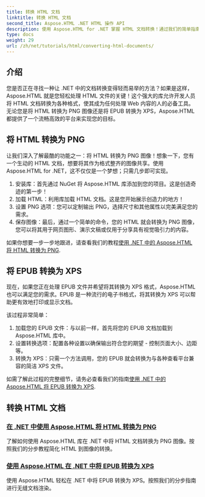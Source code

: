 ```yaml
---
title: 转换 HTML 文档
linktitle: 转换 HTML 文档
second_title: Aspose.HTML .NET HTML 操作 API
description: 使用 Aspose.HTML for .NET 掌握 HTML 文档转换！通过我们的简单指南学习如何轻松将 HTML 转换为 PNG 以及将 EPUB 转换为 XPS。
type: docs
weight: 29
url: /zh/net/tutorials/html/converting-html-documents/
---
```

## 介绍
您是否正在寻找一种让 .NET 中的文档转换变得轻而易举的方法？如果是这样，Aspose.HTML 就是您轻松处理 HTML 文件的关键！这个强大的库允许开发人员将 HTML 文档转换为各种格式，使其成为任何处理 Web 内容的人的必备工具。无论您是将 HTML 转换为 PNG 图像还是将 EPUB 转换为 XPS，Aspose.HTML 都提供了一个流畅高效的平台来实现您的目标。

## 将 HTML 转换为 PNG
让我们深入了解最酷的功能之一：将 HTML 转换为 PNG 图像！想象一下，您有一个生动的 HTML 文档，想要将其作为格式整齐的图像共享。使用 Aspose.HTML for .NET，这不仅仅是一个梦想；只需几步即可实现。 

1. 安装库：首先通过 NuGet 将 Aspose.HTML 库添加到您的项目。这是创造奇迹的第一步！
2. 加载 HTML：利用库加载 HTML 文档。这是您开始展示创造力的地方！
3. 设置 PNG 选项：您可以定制输出 PNG，选择尺寸和其他属性以完美满足您的需求。
4. 保存图像：最后，通过一个简单的命令，您的 HTML 就会转换为 PNG 图像，您可以将其用于网页图形、演示文稿或仅用于分享具有视觉吸引力的内容。

如果你想要一步一步地跟进，请查看我们的教程[使用 .NET 中的 Aspose.HTML 将 HTML 转换为 PNG](./convert-html-as-png/). 

## 将 EPUB 转换为 XPS
现在，如果您正在处理 EPUB 文件并希望将其转换为 XPS 格式，Aspose.HTML 也可以满足您的需求。EPUB 是一种流行的电子书格式，将其转换为 XPS 可以帮助更有效地打印或显示文档。

该过程非常简单：

1. 加载您的 EPUB 文件：与以前一样，首先将您的 EPUB 文档加载到 Aspose.HTML 库中。
2. 设置转换选项：配置各种设置以确保输出符合您的期望 - 控制页面大小、边距等。
3. 转换为 XPS：只需一个方法调用，您的 EPUB 就会转换为与各种查看平台兼容的简洁 XPS 文件。

如需了解此过程的完整细节，请务必查看我们的指南[使用 .NET 中的 Aspose.HTML 将 EPUB 转换为 XPS](./convert-epub-as-xps/). 

## 转换 HTML 文档
### [在 .NET 中使用 Aspose.HTML 将 HTML 转换为 PNG](./convert-html-as-png/)
了解如何使用 Aspose.HTML 库在 .NET 中将 HTML 文档转换为 PNG 图像。按照我们的分步教程简化 HTML 到图像的转换。
### [使用 Aspose.HTML 在 .NET 中将 EPUB 转换为 XPS](./convert-epub-as-xps/)
使用 Aspose.HTML 轻松在 .NET 中将 EPUB 转换为 XPS。按照我们的分步指南进行无缝文档渲染。